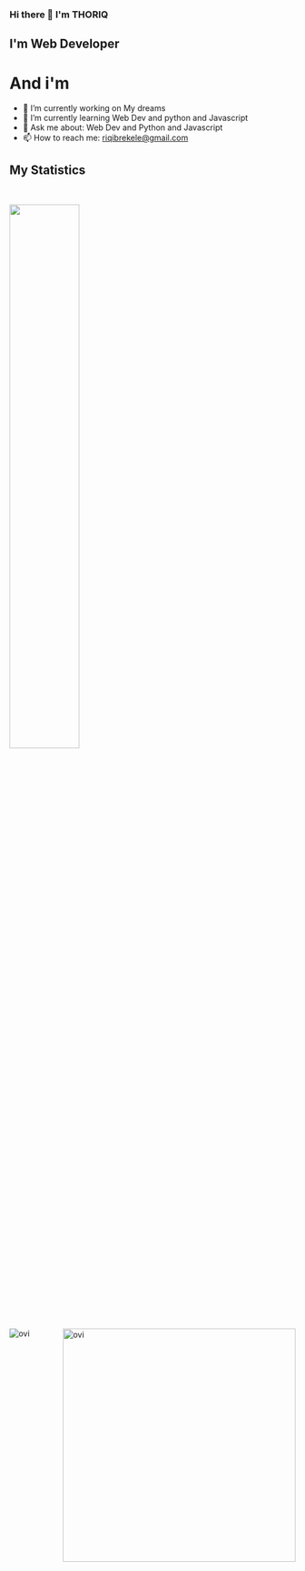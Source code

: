### Hi there 👋  I'm THORIQ

## I'm Web Developer

# And i'm 

- 🔭 I’m currently working on My dreams
- 🌱 I’m currently learning Web Dev and python and Javascript
- 💬 Ask me about: Web Dev and Python and Javascript
- 📫 How to reach me: riqibrekele@gmail.com

## My Statistics

<br/>
<p align="left">
  <a href="https://github.com/torik135/">
   <img width="49.5%" src="https://github-readme-streak-stats.herokuapp.com/?user=torik135&theme=gruvbox&hide_border=true" />
  </a>
</p>
<br>


<p align="left">
  <img align="left" src="https://github-readme-stats.vercel.app/api/top-langs?username=torik135&show_icons=true&locale=en&layout=compact&theme=gruvbox&hide_border=true" alt="ovi" />
<img align="right" src="https://github-readme-stats.vercel.app/api?username=torik135&show_icons=true&locale=en&theme=gruvbox&hide_border=true" alt="ovi" width="410" />
</p>
<br/>

